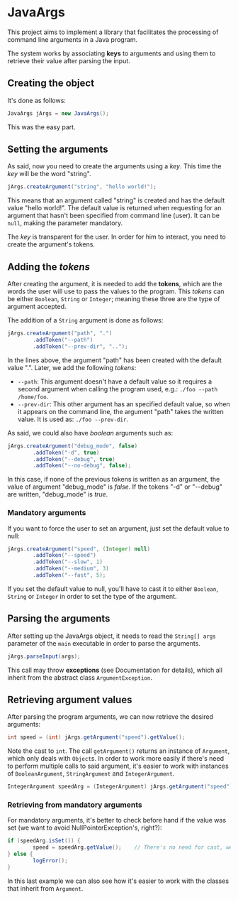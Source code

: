 # JavaArgs

This project aims to implement a library that facilitates the processing of command line arguments in a Java program.

The system works by associating **keys** to arguments and using them to retrieve their value after parsing the input. 

## Creating the object 

It's done as follows:

```java
JavaArgs jArgs = new JavaArgs();
```
This was the easy part.

##  Setting the arguments

As said, now you need to create the arguments using a *key*. This time the *key* will be the word "string".
```java
jArgs.createArgument("string", "hello world!");
```

This means that an argument called "string" is created and has the default value "hello world!". The default value is returned 
when requesting for an argument that hasn't been specified from command line (user).
It can be `null`, making the parameter mandatory.

The *key* is transparent for the user. In order for him to interact, you need to create the argument's tokens.


## Adding the *tokens*
After creating the argument, it is needed to add the **tokens**, which are the words the user will use to pass the values to 
the program. This *tokens* can be either `Boolean`, `String` or `Integer`; meaning these three are the type of argument accepted.

The addition of a `String` argument  is done as follows:

```java
jArgs.createArgument("path", ".")
        .addToken("--path")
        .addToken("--prev-dir", "..");
```

In the lines above, the argument "path" has been created with the default value ".". Later, we add the following *tokens*:
* `--path`: This argument doesn't have a default value so it requires a second argument when calling the program used, 
e.g.: `./foo --path /home/foo`.
* `--prev-dir`: This other argument has an specified default value, so when it appears on the command line, 
the argument "path" takes the written value. It is used as: `./foo --prev-dir`.

As said, we could also have *boolean* arguments such as:

```java
jArgs.createArgument("debug_mode", false)
        .addToken("-d", true)
        .addToken("--debug", true)
        .addToken("--no-debug", false);
```

In this case, if none of the previous tokens is written as an argument, the value of argument "debug_mode" is *false*.
If the tokens "-d" or "--debug" are written, "debug_mode" is *true*.

### Mandatory arguments

If you want to force the user to set an argument, just set the default value to null:

```java
jArgs.createArgument("speed", (Integer) null)
        .addToken("--speed")
        .addToken("--slow", 1)
        .addToken("--medium", 3)
        .addToken("--fast", 5);
```
If you set the default value to null, you'll have to cast it to either `Boolean`, `String` or `Integer` in order to set the type of the argument.

## Parsing the arguments
After setting up the JavaArgs object, it needs to read the `String[] args` parameter of the `main` executable in order to parse 
the arguments.
```java
jArgs.parseInput(args);
```
This call may throw **exceptions** (see Documentation for details), which all inherit from the abstract class `ArgumentException`.

## Retrieving argument values

After parsing the program arguments, we can now retrieve the desired arguments:

```java
int speed = (int) jArgs.getArgument("speed").getValue();
```

Note the cast to `int`. The call `getArgument()` returns an instance of `Argument`, which only deals with `Object`s.
In order to work more easily if there's need to perform multiple calls to said argument, it's easier to work with
instances of `BooleanArgument`, `StringArgument` and `IntegerArgument`.

```java
IntegerArgument speedArg = (IntegerArgument) jArgs.getArgument("speed");
```

### Retrieving from mandatory arguments

For mandatory arguments, it's better to check before hand if the value was set (we want to avoid NullPointerException's, right?):

```java
if (speedArg.isSet()) {
        speed = speedArg.getValue();    // There's no need for cast, we're already treating with integers
} else {
        logError();
}
```

In this last example we can also see how it's easier to work with the classes that inherit from `Argument`.



